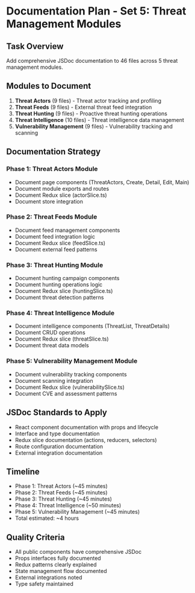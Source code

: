 # Documentation Plan - Set 5: Threat Management Modules

## Task Overview
Add comprehensive JSDoc documentation to 46 files across 5 threat management modules.

## Modules to Document
1. **Threat Actors** (9 files) - Threat actor tracking and profiling
2. **Threat Feeds** (9 files) - External threat feed integration
3. **Threat Hunting** (9 files) - Proactive threat hunting operations
4. **Threat Intelligence** (10 files) - Threat intelligence data management
5. **Vulnerability Management** (9 files) - Vulnerability tracking and scanning

## Documentation Strategy

### Phase 1: Threat Actors Module
- Document page components (ThreatActors, Create, Detail, Edit, Main)
- Document module exports and routes
- Document Redux slice (actorSlice.ts)
- Document store integration

### Phase 2: Threat Feeds Module
- Document feed management components
- Document feed integration logic
- Document Redux slice (feedSlice.ts)
- Document external feed patterns

### Phase 3: Threat Hunting Module
- Document hunting campaign components
- Document hunting operations logic
- Document Redux slice (huntingSlice.ts)
- Document threat detection patterns

### Phase 4: Threat Intelligence Module
- Document intelligence components (ThreatList, ThreatDetails)
- Document CRUD operations
- Document Redux slice (threatSlice.ts)
- Document threat data models

### Phase 5: Vulnerability Management Module
- Document vulnerability tracking components
- Document scanning integration
- Document Redux slice (vulnerabilitySlice.ts)
- Document CVE and assessment patterns

## JSDoc Standards to Apply
- React component documentation with props and lifecycle
- Interface and type documentation
- Redux slice documentation (actions, reducers, selectors)
- Route configuration documentation
- External integration documentation

## Timeline
- Phase 1: Threat Actors (~45 minutes)
- Phase 2: Threat Feeds (~45 minutes)
- Phase 3: Threat Hunting (~45 minutes)
- Phase 4: Threat Intelligence (~50 minutes)
- Phase 5: Vulnerability Management (~45 minutes)
- Total estimated: ~4 hours

## Quality Criteria
- All public components have comprehensive JSDoc
- Props interfaces fully documented
- Redux patterns clearly explained
- State management flow documented
- External integrations noted
- Type safety maintained
